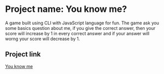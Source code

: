 # Project name: You know me?

<p>A game built using CLI with JavaScript language for fun. The game ask you some basics question about me, if you give the correct answer, then your score will increase by 1 in every correct answer and if your answer will worng your score will decrease by 1.
</p>

## Project link

[You know me](https://replit.com/@pritamkr/How-well-you-know-me#index.js)
